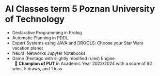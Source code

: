 # AI Classes term 5 Poznan University of Technology
* Declarative Programming in Prolog
* Automatic Planning in PDDL
* Expert Systems using JAVA and DROOLS: Choose your Star Wars vacation planet
* Neural Networks Jupyter Notebooks
* Game (Pentago with slightly modified rules) Engine <br>
 &nbsp; 🏅 **Champion of PUT** in Academic Year 2023/2024 with a score of 92 wins, 5 draws, and 1 loss
